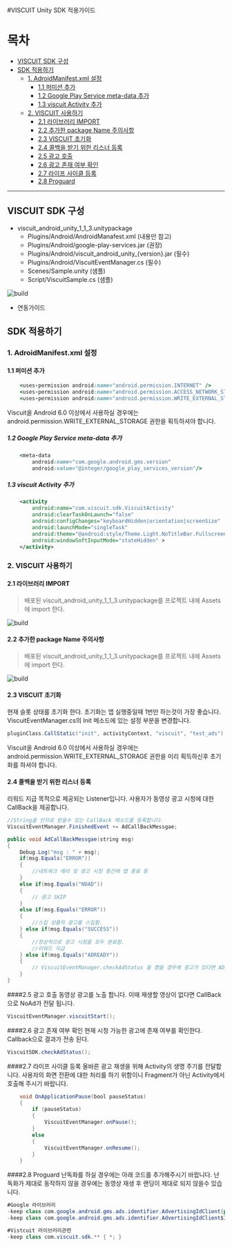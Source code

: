 #VISCUIT Unity SDK 적용가이드

목차
=================
* [VISCUIT SDK 구성](#viscuit-sdk-구성)
* [SDK 적용하기](#sdk-적용하기)
	* [1. AdroidManifest.xml 설정](#1-adroidmanifest.xml-설정)
		* [1.1 퍼미션 추가](#11-퍼미션-추가)
		* [1.2 Google Play Service meta-data 추가](#12-google-play-service-meta-data-추가)
		* [1.3 viscuit Activity 추가](#13-viscuit-activity-추가)
    * [2. VISCUIT 사용하기](#2-viscuit-사용하기)
    	* [2.1 라이브러리 IMPORT](#21-라이브러리-import)
    	* [2.2 추가한 package Name 주의사항](#22-추가한-package-name-주의사항)
    	* [2.3 VISCUIT 초기화](#23-viscuit-초기화)
    	* [2.4 콜백을 받기 위한 리스너 등록](#24-콜백을-받기-위한-리스너-등록)
    	* [2.5 광고 호출](#25-콜백을-받기-위한-리스너-등록-및-광고-호출)
    	* [2.6 광고 존재 여부 확인](#26-광고-존재-여부-확인)
    	* [2.7 라이프 사이클 등록](#27-라이프-사이클-등록)
    	* [2.8 Proguard](#28-proguard)


---

## VISCUIT SDK 구성
- viscuit_android_unity_1_1_3.unitypackage
	- Plugins/Android/AndroidManafest.xml (내용만 참고)
	- Plugins/Android/google-play-services.jar (권장)
	- Plugins/Android/viscuit_android_unity_{version}.jar (필수)
	- Plugins/Android/ViscuitEventManager.cs (필수)
	- Scenes/Sample.unity (샘플)
	- Script/ViscuitSample.cs (샘플)


![build](./img/img-3.jpg)

- 연동가이드


## SDK 적용하기

###  1. AdroidManifest.xml 설정
####  1.1 퍼미션 추가
```ruby
    <uses-permission android:name="android.permission.INTERNET" />
    <uses-permission android:name="android.permission.ACCESS_NETWORK_STATE" />
    <uses-permission android:name="android.permission.WRITE_EXTERNAL_STORAGE" />
```
Viscuit을 Android 6.0 이상에서 사용하실 경우에는
android.permission.WRITE_EXTERNAL_STORAGE 권한을 획득하셔야 합니다.

##### 1.2 Google Play Service meta-data 추가
```ruby
    <meta-data
        android:name="com.google.android.gms.version"
        android:value="@integer/google_play_services_version"/>
```
##### 1.3 viscuit Activity 추가
```xml
    <activity
        android:name="com.viscuit.sdk.ViscuitActivity"
        android:clearTaskOnLaunch="false"
        android:configChanges="keyboardHidden|orientation|screenSize"
        android:launchMode="singleTask"
        android:theme="@android:style/Theme.Light.NoTitleBar.Fullscreen"
        android:windowSoftInputMode="stateHidden" >
    </activity>
```

### 2. VISCUIT 사용하기


#### 2.1 라이브러리 IMPORT
> 배포된 viscuit_android_unity_1_1_3.unitypackage를 프로젝트 내에 Assets에 import 한다.

![build](./img/img-1.jpg)


#### 2.2 추가한 package Name 주의사항
> 배포된 viscuit_android_unity_1_1_3.unitypackage를 프로젝트 내에 Assets에 import 한다.

![build](./img/img-1.jpg)


#### 2.3 VISCUIT 초기화
현재 슬롯 상태를 초기화 한다. 초기화는 앱 실행중일때 1번만 하는것이 가장 좋습니다.
ViscuitEventManager.cs의 Init 메소드에 있는 설정 부분을 변경합니다.

```java
pluginClass.CallStatic("init", activityContext, "viscuit", "test_ads");
```
Viscuit을 Android 6.0 이상에서 사용하실 경우에는
android.permission.WRITE_EXTERNAL_STORAGE 권한을 미리 획득하신후 초기화를 하셔야 합니다.

#### 2.4 콜백을 받기 위한 리스너 등록
리워드 지급 목적으로 제공되는 Listener입니다.
사용자가 동영상 광고 시청에 대한 CallBack을 제공합니다.

```java
//String을 인자로 받을수 있는 CallBack 메소드를 등록합니다.
ViscuitEventManager.FinishedEvent += AdCallBackMessgae;

public void AdCallBackMessgae(string msg)
{
	Debug.Log("msg : " + msg);
    if(msg.Equals("ERROR"))
    {
        //네트워크 에러 및 광고 시청 중간에 앱 종료 등
    }
    else if(msg.Equals("NOAD"))
    {
        // 광고 SKIP
    }
    else if(msg.Equals("ERROR"))
    {
        //스킵 상품의 광고를 스킵함.
    } else if(msg.Equals("SUCCESS"))
    {
        //정상적으로 광고 시청을 모두 완료함.
        //리워드 지급
    } else if(msg.Equals("ADREADY"))
    {
        // ViscuitEventManager.checkAdStatus 을 했을 경우에 광고가 있다면 ADREADY가 호출 된다.
    }
}

```

####2.5 광고 호출
동영상 광고를 노출 합니다.
이때 재생할 영상이 없다면 CallBack으로 NoAd가 전달 됩니다.
```java
ViscuitEventManager.viscuitStart();
```


####2.6 광고 존재 여부 확인
현재 시청 가능한 광고에 존재 여부를 확인한다.
Callback으로 결과가 전송 된다.
```java
ViscuitSDK.checkAdStatus();
```



####2.7 라이프 사이클 등록
올바른 광고 재생을 위해 Activity의 생명 주기를 전달합니다.
사용자의 화면 전환에 대한 처리를 하기 위함이니 Fragment가 아닌 Activity에서 호출해 주시기 바랍니다.
```java
	void OnApplicationPause(bool pauseStatus)
    {
        if (pauseStatus)
        {
            ViscuitEventManager.onPause();
        }
        else
        {
            ViscuitEventManager.onResume();
        }
    }
```



####2.8 Proguard
난독화를 하실 경우에는 아래 코드를 추가해주시기 바랍니다.
난독화가 제대로 동작하지 않을 경우에는 동영상 재생 후 랜딩이 제대로 되지 않을수 있습니다.
```java
#Google 라이브러리
-keep class com.google.android.gms.ads.identifier.AdvertisingIdClient{public *;}
-keep class com.google.android.gms.ads.identifier.AdvertisingIdClient$Info{public *;}

#Vistcuit 라이브러리관련
-keep class com.viscuit.sdk.** { *; }

```
